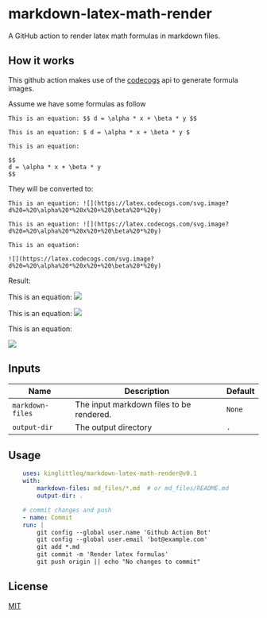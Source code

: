 # markdown-latex-math-render

A GitHub action to render latex math formulas in markdown files.

## How it works

This github action makes use of the [codecogs](https://latex.codecogs.com/) api to generate formula images.

Assume we have some formulas as follow
```
This is an equation: $$ d = \alpha * x + \beta * y $$

This is an equation: $ d = \alpha * x + \beta * y $

This is an equation:

$$
d = \alpha * x + \beta * y
$$
```

They will be converted to:
```
This is an equation: ![](https://latex.codecogs.com/svg.image?d%20=%20\alpha%20*%20x%20+%20\beta%20*%20y)

This is an equation: ![](https://latex.codecogs.com/svg.image?d%20=%20\alpha%20*%20x%20+%20\beta%20*%20y)

This is an equation:

![](https://latex.codecogs.com/svg.image?d%20=%20\alpha%20*%20x%20+%20\beta%20*%20y)
```

Result:

This is an equation: ![](https://latex.codecogs.com/svg.image?d%20=%20\alpha%20*%20x%20+%20\beta%20*%20y)

This is an equation: ![](https://latex.codecogs.com/svg.image?d%20=%20\alpha%20*%20x%20+%20\beta%20*%20y)

This is an equation:

![](https://latex.codecogs.com/svg.image?d%20=%20\alpha%20*%20x%20+%20\beta%20*%20y)

## Inputs

| Name | Description | Default |
| ---  | --- | --- |
| `markdown-files` | The input markdown files to be rendered. | `None` |
| `output-dir`    | The output directory | `.` |

## Usage

```yml
    uses: kinglittleq/markdown-latex-math-render@v0.1
    with:
        markdown-files: md_files/*.md  # or md_files/README.md
        output-dir: .

    # commit changes and push
    - name: Commit
    run: |
        git config --global user.name 'Github Action Bot'
        git config --global user.email 'bot@example.com'
        git add *.md
        git commit -m 'Render latex formulas'
        git push origin || echo "No changes to commit"
```

## License

[MIT](LICENSE)